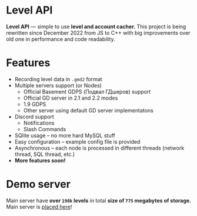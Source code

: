 # Level API

**Level API** — simple to use **level and account cacher.** This project is being rewritten since December 2022 from JS to C++ with big improvements over old one in performance and code readability.
<br>

# Features
- Recording level data in `.gmd2` format
- Multiple servers support (or Nodes)
  - Official Basement GDPS (Подвал ГДшеров) support
  - Official GD server in 2.1 and 2.2 modes
  - 1.9 GDPS
  - Other server using default GD server implementatons
- Discord support
  - Notifications
  - Slash Commands
- SQlite usage – no more hard MySQL stuff
- Easy configuration – example config file is provided
- Asynchronous – each node is processed in different threads (network thread, SQL thread, etc.)
- **More features soon!**

<!---
# API
**Documentation for Level API available here:** [click!](https://sergeymc9730.github.io/levelapi/#/)
-->

# Demo server

Main server have **over `190k` levels** in total **size of `775` megabytes of storage.**
<br>
Main server is [placed here](https://lapi.vse-serii-naruto.ru/api/v1/stats)!
